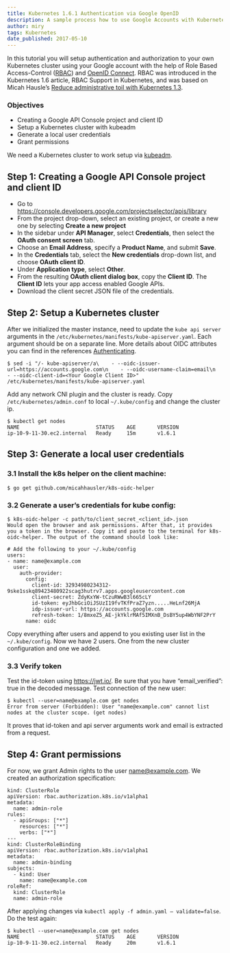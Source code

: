 ```yaml
---
title: Kubernetes 1.6.1 Authentication via Google OpenID
description: A sample process how to use Google Accounts with Kubernetes cluster with Role Based Access-Control (RBAC) authorization mode.
author: miry
tags: Kubernetes
date_published: 2017-05-10
---
```


In this tutorial you will setup authentication and authorization to your own Kubernetes cluster using your Google account with the help of Role Based Access-Control ([RBAC]) and [OpenID Connect].
RBAC was introduced in the Kubernetes 1.6 article, RBAC Support in Kubernetes, and was based on Micah Hausle’s [Reduce administrative toil with Kubernetes 1.3](https://www.skuid.com/blog/reduce-administrative-toil-with-kubernetes-1-3/).

### Objectives
- Creating a Google API Console project and client ID
- Setup a Kubernetes cluster with kubeadm
- Generate a local user credentials
- Grant permissions

We need a Kubernetes cluster to work setup via [kubeadm].

## Step 1: Creating a Google API Console project and client ID
- Go to https://console.developers.google.com/projectselector/apis/library
- From the project drop-down, select an existing project, or create a new one by selecting **Create a new project**
- In the sidebar under **API Manager**, select **Credentials**, then select the **OAuth consent screen** tab.
- Choose an **Email Address**, specify a **Product Name**, and submit **Save**.
- In the **Credentials** tab, select the **New credentials** drop-down list, and choose **OAuth client ID**.
- Under **Application type**, select **Other**.
- From the resulting **OAuth client dialog box**, copy the **Client ID**. The **Client ID** lets your app access enabled Google APIs.
- Download the client secret JSON file of the credentials.

## Step 2: Setup a Kubernetes cluster
After we initialized the master instance, need to update the `kube api server` arguments in the `/etc/kubernetes/manifests/kube-apiserver.yaml`. Each argument should be on a separate line. More details about OIDC attributes you can find in the references [Authenticating](https://kubernetes.io/docs/admin/authentication/#option-1---oidc-authenticator).

```
$ sed -i "/- kube-apiserver/a\    - --oidc-issuer-url=https://accounts.google.com\n    - --oidc-username-claim=email\n    - --oidc-client-id=<Your Google Client ID>" /etc/kubernetes/manifests/kube-apiserver.yaml
```

Add any network CNI plugin and the cluster is ready. Copy `/etc/kubernetes/admin.conf` to local `~/.kube/config` and change the cluster ip.

```
$ kubectl get nodes
NAME                         STATUS    AGE       VERSION
ip-10-9-11-30.ec2.internal   Ready     15m       v1.6.1
```

## Step 3: Generate a local user credentials
### 3.1 Install the k8s helper on the client machine:

```
$ go get github.com/micahhausler/k8s-oidc-helper
```

### 3.2 Generate a user’s credentials for kube config:

```
$ k8s-oidc-helper -c path/to/client_secret_<client_id>.json
Would open the browser and ask permissions. After that, it provides you a token in the browser. Copy it and paste to the terminal for k8s-oidc-helper. The output of the command should look like:

# Add the following to your ~/.kube/config
users:
- name: name@example.com
  user:
    auth-provider:
      config:
        client-id: 32934980234312-9ske1sskq89423480922scag3hutrv7.apps.googleusercontent.com
        client-secret: ZdyKxYW-tCzuRWwB3l665cLY
        id-token: eyJhbGciOiJSUzI19fvTKfPraZ7yzn.....HeLnf26MjA
        idp-issuer-url: https://accounts.google.com
        refresh-token: 1/8mxeZ5_AE-jkYklrMAf5IMXnB_DsBY5up4WbYNF2PrY
      name: oidc
```

Copy everything after users and append to you existing user list in the `~/.kube/config`. Now we have 2 users. One from the new cluster configuration and one we added.

### 3.3 Verify token
Test the id-token using https://jwt.io/. Be sure that you have “email_verified”: true in the decoded message. Test connection of the new user:

```
$ kubectl --user=name@example.com get nodes
Error from server (Forbidden): User "name@example.com" cannot list nodes at the cluster scope. (get nodes)
```

It proves that id-token and api server arguments work and email is extracted from a request.

## Step 4: Grant permissions
For now, we grant Admin rights to the user name@example.com. We created an authorization specification:

```
kind: ClusterRole
apiVersion: rbac.authorization.k8s.io/v1alpha1
metadata:
  name: admin-role
rules:
  - apiGroups: ["*"]
    resources: ["*"]
    verbs: ["*"]
---
kind: ClusterRoleBinding
apiVersion: rbac.authorization.k8s.io/v1alpha1
metadata:
  name: admin-binding
subjects:
  - kind: User
    name: name@example.com
roleRef:
  kind: ClusterRole
  name: admin-role
```

After applying changes via `kubectl apply -f admin.yaml — validate=false`. Do the test again:

```
$ kubectl --user=name@example.com get nodes
NAME                         STATUS    AGE       VERSION
ip-10-9-11-30.ec2.internal   Ready     20m       v1.6.1
```

[RBAC]: https://en.wikipedia.org/wiki/Role-based_access_control
[OpenID Connect]: http://openid.net/connect/
[kubeadm]: https://kubernetes.io/docs/getting-started-guides/kubeadm/
